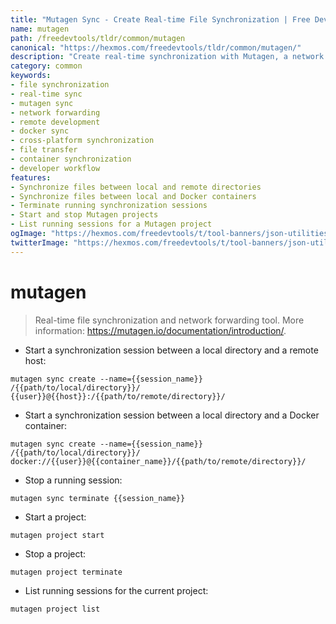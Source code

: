 ```yaml
---
title: "Mutagen Sync - Create Real-time File Synchronization | Free DevTools"
name: mutagen
path: /freedevtools/tldr/common/mutagen
canonical: "https://hexmos.com/freedevtools/tldr/common/mutagen/"
description: "Create real-time synchronization with Mutagen, a network forwarding tool. Achieve efficient development workflows by syncing files and forwarding network ports. Free online tool, no registration required."
category: common
keywords:
- file synchronization
- real-time sync
- mutagen sync
- network forwarding
- remote development
- docker sync
- cross-platform synchronization
- file transfer
- container synchronization
- developer workflow
features:
- Synchronize files between local and remote directories
- Synchronize files between local and Docker containers
- Terminate running synchronization sessions
- Start and stop Mutagen projects
- List running sessions for a Mutagen project
ogImage: "https://hexmos.com/freedevtools/t/tool-banners/json-utilities-banner.png"
twitterImage: "https://hexmos.com/freedevtools/t/tool-banners/json-utilities-banner.png"
---
```


# mutagen

> Real-time file synchronization and network forwarding tool.
> More information: <https://mutagen.io/documentation/introduction/>.

- Start a synchronization session between a local directory and a remote host:

`mutagen sync create --name={{session_name}} /{{path/to/local/directory}}/ {{user}}@{{host}}:/{{path/to/remote/directory}}/`

- Start a synchronization session between a local directory and a Docker container:

`mutagen sync create --name={{session_name}} /{{path/to/local/directory}}/ docker://{{user}}@{{container_name}}/{{path/to/remote/directory}}/`

- Stop a running session:

`mutagen sync terminate {{session_name}}`

- Start a project:

`mutagen project start`

- Stop a project:

`mutagen project terminate`

- List running sessions for the current project:

`mutagen project list`
